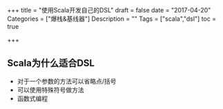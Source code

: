 +++
title = "使用Scala开发自己的DSL"
draft = false
date = "2017-04-20"
Categories = ["爆栈&基线器"] 
Description = "" 
Tags = ["scala","dsl"] 
toc = true

+++

## Scala为什么适合DSL
- 对于一个参数的方法可以省略点/括号
- 可以使用特殊符号做方法
- 函数式编程